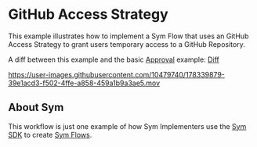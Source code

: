 # GitHub Access Strategy

This example illustrates how to implement a Sym Flow that uses an GitHub Access Strategy to grant users temporary access to a GitHub Repository.

A diff between this example and the basic [Approval](../approvals) example: [Diff](https://github.com/symopsio/examples/compare/91cdf133f2e23e54f9bb4c80f859ec82ebecb863...8a07bda6160cddcca11b318c283ebb39aa9c835e)

https://user-images.githubusercontent.com/10479740/178339879-39e1acd3-f502-4ffe-a858-459a1b9a3ae5.mov

## About Sym

This workflow is just one example of how Sym Implementers use the [Sym SDK](https://docs.symops.com/docs) to create [Sym Flows](https://docs.symops.com/docs/sym-access-flows).
